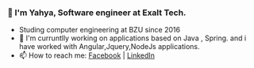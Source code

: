 
### 👋 I'm Yahya, Software engineer at Exalt Tech. 
-    Studing computer engineering at BZU since 2016
- 🔭 I'm curruntlly working on applications based on Java , Spring. and i have worked with Angular,Jquery,NodeJs applications. 
- 📫 How to reach me:
[Facebook](https://facebook.com/yahya.shqair) | 
[LinkedIn](https://www.linkedin.com/in/yahyashqair/) 


